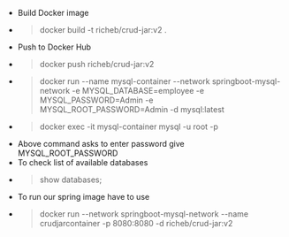 - Build Docker image 
- > docker build -t richeb/crud-jar:v2 .
- Push to Docker Hub
- > docker push richeb/crud-jar:v2
- > docker run --name mysql-container --network springboot-mysql-network -e MYSQL_DATABASE=employee  -e MYSQL_PASSWORD=Admin -e MYSQL_ROOT_PASSWORD=Admin -d mysql:latest
- > docker exec -it mysql-container mysql -u root -p 
* Above command asks to enter password give  MYSQL_ROOT_PASSWORD
* To check list of available databases
- > show databases;
* To run our spring image have to use 
- > docker run --network springboot-mysql-network --name crudjarcontainer -p 8080:8080 -d richeb/crud-jar:v2


